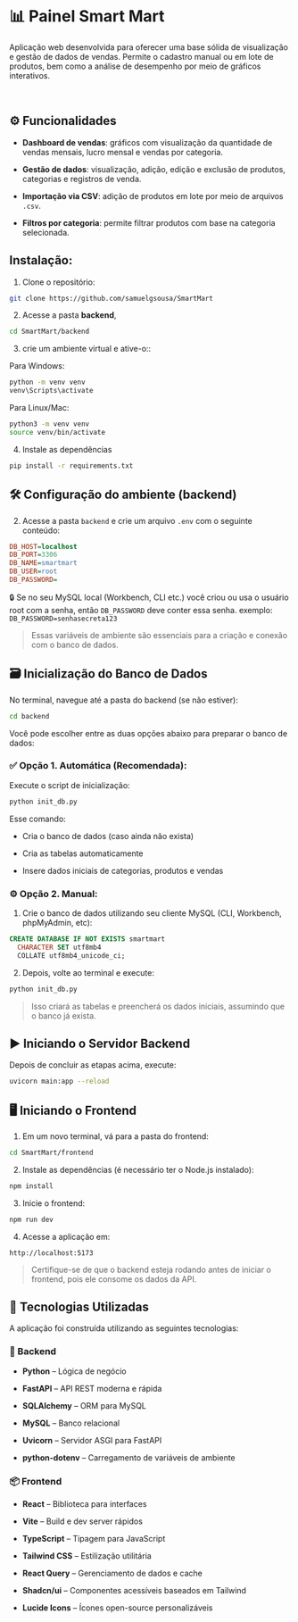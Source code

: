 # 📊 Painel Smart Mart

Aplicação web desenvolvida para oferecer uma base sólida de visualização e gestão de dados de vendas. Permite o cadastro manual ou em lote de produtos, bem como a análise de desempenho por meio de gráficos interativos.

<br>

## ⚙️ Funcionalidades

- **Dashboard de vendas**: gráficos com visualização da quantidade de vendas mensais, lucro mensal e vendas por categoria.

- **Gestão de dados**: visualização, adição, edição e exclusão de produtos, categorias e registros de venda.

- **Importação via CSV**: adição de produtos em lote por meio de arquivos `.csv`.

- **Filtros por categoria**: permite filtrar produtos com base na categoria selecionada.


## Instalação:

1. Clone o repositório:

```bash
git clone https://github.com/samuelgsousa/SmartMart
```

2. Acesse a pasta **backend**, 

```bash
cd SmartMart/backend
```

3. crie um ambiente virtual e ative-o::

Para Windows:

```bash
python -m venv venv
venv\Scripts\activate
```

Para Linux/Mac:

```bash
python3 -m venv venv
source venv/bin/activate
```

4. Instale as dependências

```bash
pip install -r requirements.txt
```


## 🛠️ Configuração do ambiente (backend)

2. Acesse a pasta `backend` e crie um arquivo `.env` com o seguinte conteúdo:

```ini
DB_HOST=localhost
DB_PORT=3306
DB_NAME=smartmart
DB_USER=root
DB_PASSWORD=
```

🔒 Se no seu MySQL local (Workbench, CLI etc.) você criou ou usa o usuário root com a senha, então `DB_PASSWORD` deve conter essa senha. exemplo: `DB_PASSWORD=senhasecreta123`

> Essas variáveis de ambiente são essenciais para a criação e conexão com o banco de dados.

## 🗃️ Inicialização do Banco de Dados

No terminal, navegue até a pasta do backend (se não estiver):

```bash
cd backend
```

Você pode escolher entre as duas opções abaixo para preparar o banco de dados:

### ✅ Opção 1. Automática (Recomendada):

Execute o script de inicialização:

```bash
python init_db.py
```

Esse comando:

- Cria o banco de dados (caso ainda não exista)

- Cria as tabelas automaticamente

- Insere dados iniciais de categorias, produtos e vendas


### ⚙️ Opção 2. Manual:

1. Crie o banco de dados utilizando seu cliente MySQL (CLI, Workbench, phpMyAdmin, etc):

```sql
CREATE DATABASE IF NOT EXISTS smartmart
  CHARACTER SET utf8mb4
  COLLATE utf8mb4_unicode_ci;
```

2. Depois, volte ao terminal e execute:

```bash
python init_db.py
```

>Isso criará as tabelas e preencherá os dados iniciais, assumindo que o banco já exista.



## ▶️ Iniciando o Servidor Backend

Depois de concluir as etapas acima, execute:

```bash
uvicorn main:app --reload
```

## 🖥️ Iniciando o Frontend

1. Em um novo terminal, vá para a pasta do frontend:

```bash
cd SmartMart/frontend
```

2. Instale as dependências (é necessário ter o Node.js instalado):

```bash
npm install
```

3. Inicie o frontend:

```bash
npm run dev
```

4. Acesse a aplicação em:

```
http://localhost:5173
```

> Certifique-se de que o backend esteja rodando antes de iniciar o frontend, pois ele consome os dados da API.

## 🧰 Tecnologias Utilizadas

A aplicação foi construída utilizando as seguintes tecnologias:

### 🧠 Backend

- **Python** – Lógica de negócio

- **FastAPI** – API REST moderna e rápida

- **SQLAlchemy** – ORM para MySQL

- **MySQL** – Banco relacional

- **Uvicorn** – Servidor ASGI para FastAPI

- **python-dotenv** – Carregamento de variáveis de ambiente

### 📦 Frontend

- **React** – Biblioteca para interfaces

- **Vite** – Build e dev server rápidos

- **TypeScript** – Tipagem para JavaScript

- **Tailwind CSS** – Estilização utilitária

- **React Query** – Gerenciamento de dados e cache

- **Shadcn/ui** – Componentes acessíveis baseados em Tailwind

- **Lucide Icons** – Ícones open-source personalizáveis